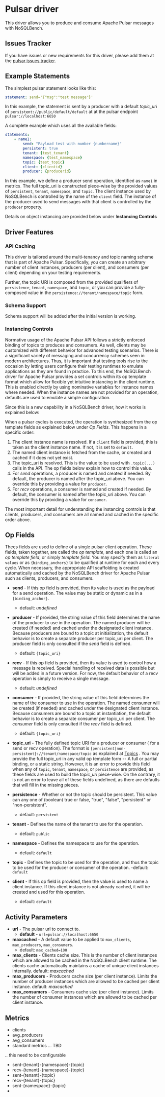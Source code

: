 # Pulsar driver

This driver allows you to produce and consume Apache Pulsar messages with
NoSQLBench.

## Issues Tracker

If you have issues or new requirements for this driver, please add them at
the
[pulsar issues tracker](
https://github.com/nosqlbench/nosqlbench/issues/new?labels=pulsar).

## Example Statements

The simplest pulsar statement looks like this:

```yaml
statement: send='{"msg":"test message"}'
```

In this example, the statement is sent by a producer with a default
_topic_uri_ of `persistent://public/default/default` at at the pulsar
endpoint `pulsar://localhost:6650`

A complete example which uses all the available fields:

```yaml
statements:
    - name1:
        send: "Payload test with number {numbername}"
        persistent: true
        tenant: {test_tenant}
        namespace: {test_namespace}
        topic: {test_topic}
        client: {clientid}
        producer: {producerid}
```

In this example, we define a producer send operation, identified as
`name1` in metrics. The full topic_uri is constructed piece-wise by the
provided values of `persistent`, `tenant`, `namespace`, and
`topic`. The client instance used by NoSQLBench is controlled by the name
of the `client` field. The instance of the producer used to send messages
with that client is controlled by the `producer` property.

Details on object instancing are provided below under __Instancing
Controls__

## Driver Features

### API Caching

This driver is tailored around the multi-tenancy and topic naming scheme
that is part of Apache Pulsar. Specifically, you can create an arbitrary
number of client instances, producers (per client), and consumers (per
client) depending on your testing requirements.

Further, the topic URI is composed from the provided qualifiers of
`persistence`, `tenant`, `namespace`, and `topic`, or you can provide a
fully-composed value in the `persistence://tenant/namespace/topic`
form.

### Schema Support

Schema support will be added after the initial version is working.

### Instancing Controls

Normative usage of the Apache Pulsar API follows a strictly enforced
binding of topics to produces and consumers. As well, clients may be
customized with different behavior for advanced testing scenarios. There
is a significant variety of messaging and concurrency schemes seen in
modern architectures. Thus, it is important that testing tools rise to the
occasion by letting users configure their testing runtimes to emulate
applications as they are found in practice. To this end, the NoSQLBench
driver for Apache Pulsar provides a set controls within its op template
format which allow for flexible yet intuitive instancing in the client
runtime. This is enabled directly by using nominative variables for
instance names where needed. When the instance names are not provided for
an operation, defaults are used to emulate a simple configuration.

Since this is a new capability in a NoSQLBench driver, how it works is
explained below:

When a pulsar cycles is executed, the operation is synthesized from the op
template fields as explained below under _Op Fields_. This happens in a
specific order:

1. The client instance name is resolved. If a `client` field is provided,
   this is taken as the client instance name. If not, it is set
   to `default`.
2. The named client instance is fetched from the cache, or created and
   cached if it does not yet exist.
3. The topic_uri is resolved. This is the value to be used with
   `.topic(...)` calls in the API. The op fields below explain how to
   control this value.
4. For _send_ operations, a producer is named and created if needed. By
   default, the producer is named after the topic_uri above. You can
   override this by providing a value for `producer`.
5. For _recv_ operations, a consumer is named and created if needed. By
   default, the consumer is named after the topic_uri above. You can
   override this by providing a value for `consumer`.

The most important detail for understanding the instancing controls is
that clients, producers, and consumers are all named and cached in the
specific order above.

## Op Fields

Thees fields are used to define of a single pulsar client operation. These
fields, taken together, are called the _op template_, and each one is
called an _op template field_, or simply _template field_. You may specify
them as `literal values` or as `{binding_anchors}` to be qualified at
runtime for each and every cycle. When necessary, the appropriate API
scaffolding is created automatically and cached by the NoSQLBench driver
for Apache Pulsar such as clients, producers, and consumers.

- **send** - If this op field is provided, then its value is used as the
  payload for a send operation. The value may be static or dynamic as in
  a `{binding_anchor}`.
    - default: _undefined_
- **producer** - If provided, the string value of this field determines
  the name of the producer to use in the operation. The named producer
  will be created (if needed) and cached under the designated client
  instance. Because producers are bound to a topic at initialization, the
  default behavior is to create a separate producer per topic_uri per
  client. The producer field is only consulted if the _send_ field is
  defined.
    - default: `{topic_uri}`

- **recv** - If this op field is provided, then its value is used to
  control how a message is received. Special handling of received data is
  possible but will be added in a future version. For now, the default
  behavior of a recv operation is simply to receive a single message.
    - default: _undefined_
- **consumer** - If provided, the string value of this field determines
  the name of the consumer to use in the operation. The named consumer
  will be created (if needed) and cached under the designated client
  instance. Because consumers are bound to a topic at instantiation, the
  default behavior is to create a separate consumer per topic_uri per
  client. The _consumer_ field is only consulted if the _recv_ field is
  defined.
    - default: `{topic_uri}`

- **topic_uri** - The fully defined topic URI for a producer or consumer (
  for a send or recv operation). The format is
  `{persistent|non-persistent}://tenant/namespace/topic` as explained
  at [Topics](https://pulsar.apache.org/docs/en/concepts-messaging/#topics)
  . You may provide the full topic_uri in any valid op template form -- A
  full or partial binding, or a static string. However, it is an error to
  provide this field when any of `topic`, `tenant`, `namespace`, or
  `persistence` are provided, as these fields are used to build the
  _topic_uri_ piece-wise. On the contrary, it is not an error to leave all
  of these fields undefined, as there are defaults that will fill in the
  missing pieces.
- **persistence** - Whether or not the topic should be persistent. This
  value can any one of (boolean) true or false, "true", "false",
  "persistent" or "non-persistent".
    - default: `persistent`
- **tenant** - Defines the name of the tenant to use for the operation.
    - default: `public`
- **namespace** - Defines the namespace to use for the operation.
    - default: `default`
- **topic** - Defines the topic to be used for the operation, and thus the
  topic to be used for the producer or consumer of the operation.
  -default: `default`
- **client** - If this op field is provided, then the value is used to
  name a client instance. If this client instance is not already cached,
  it will be created and used for this operation.
    - default: `default`

## Activity Parameters

- **url** - The pulsar url to connect to.
    - **default** - `url=pulsar://localhost:6650`
- **maxcached** - A default value to be applied to `max_clients`,
  `max_producers`, `max_consumers`.
    - default: `max_cached=100`
- **max_clients** - Clients cache size. This is the number of client
  instances which are allowed to be cached in the NoSQLBench client
  runtime. The clients cache automatically maintains a cache of unique
  client instances internally. default: _maxcached_
- **max_producers** - Producers cache size (per client instance). Limits
  the number of producer instances which are allowed to be cached per
  client instance. default: _maxcached_
- **max_consumers** - Consumers cache size (per client instance). Limits
  the number of consumer instances which are allowed to be cached per
  client instance.

## Metrics

- clients
- avg_producers
- avg_consumers
- standard metrics ... TBD

.. this need to be configurable

- sent-{tenant}-{namespace}-{topic}
- recv-{tenant}-{namespace}-{topic}
- sent-{tenant}-{topic}
- recv-{tenant}-{topic}
- sent-{namespace}-{topic}
-
